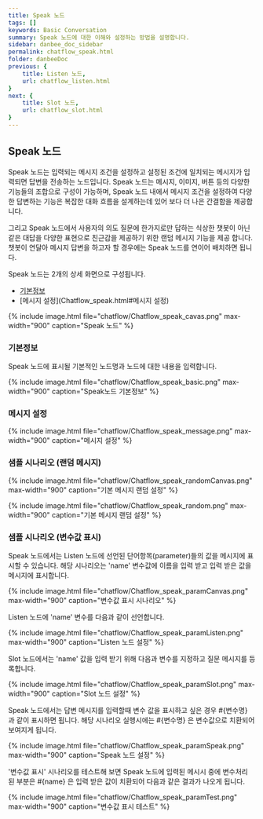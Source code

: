```yaml
---
title: Speak 노드
tags: []
keywords: Basic Conversation
summary: Speak 노드에 대한 이해와 설정하는 방법을 설명합니다.
sidebar: danbee_doc_sidebar
permalink: chatflow_speak.html
folder: danbeeDoc
previous: {
    title: Listen 노드, 
    url: chatflow_listen.html
}
next: {
    title: Slot 노드,
    url: chatflow_slot.html
}
---
```


## Speak 노드

Speak 노드는 입력되는 메시지 조건을 설정하고 설정된 조건에 일치되는 메시지가 입력되면 답변을 전송하는 노드입니다.
Speak 노드는 메시지, 이미지, 버튼 등의 다양한 기능들의 조합으로 구성이 가능하며,
Speak 노드 내에서 메시지 조건을 설정하여 다양한 답변하는 기능은 복잡한 대화 흐름을 설계하는데 있어 보다 더 나은 간결함을 제공합니다.

그리고 Speak 노드에서 사용자의 의도 질문에 한가지로만 답하는 식상한 챗봇이 아닌 같은 대답을 다양한 표현으로 친근감을 제공하기 위한 랜덤 메시지 기능을 제공 합니다. 
챗봇이 연달아 메시지 답변을 하고자 할 경우에는 Speak 노드를 연이어 배치하면 됩니다. 


Speak 노드는 2개의 상세 화면으로 구성됩니다.
- [기본정보](Chatflow_speak.html#기본정보)
- [메시지 설정](Chatflow_speak.html#메시지 설정)

{% include image.html file="chatflow/Chatflow_speak_cavas.png" max-width="900" caption="Speak 노드" %}

### 기본정보

Speak 노드에 표시될 기본적인 노드명과 노드에 대한 내용을 입력합니다.

{% include image.html file="chatflow/Chatflow_speak_basic.png" max-width="900" caption="Speak노드 기본정보" %}


### 메시지 설정

{% include image.html file="chatflow/Chatflow_speak_message.png" max-width="900" caption="메시지 설정" %}

### 샘플 시나리오 (랜덤 메시지)

{% include image.html file="chatflow/Chatflow_speak_randomCanvas.png" max-width="900" caption="기본 메시지 랜덤 설정" %}

{% include image.html file="chatflow/Chatflow_speak_random.png" max-width="900" caption="기본 메시지 랜덤 설정" %}

### 샘플 시나리오 (변수값 표시)

Speak 노드에서는 Listen 노드에 선언된 단어항목(parameter)들의 값을 메시지에 표시할 수 있습니다. 
해당 시나리오는 'name' 변수값에 이름을 입력 받고 입력 받은 값을 메시지에 표시합니다.

{% include image.html file="chatflow/Chatflow_speak_paramCanvas.png" max-width="900" caption="변수값 표시 시나리오" %}

Listen 노드에 'name' 변수를 다음과 같이 선언합니다.

{% include image.html file="chatflow/Chatflow_speak_paramListen.png" max-width="900" caption="Listen 노드 설정" %}

Slot 노드에서는 'name' 값을 입력 받기 위해 다음과 변수를 지정하고 질문 메시지를 등록합니다. 

{% include image.html file="chatflow/Chatflow_speak_paramSlot.png" max-width="900" caption="Slot 노드 설정" %}

Speak 노드에서는 답변 메시지를 입력할때 변수 값을 표시하고 싶은 경우 #{변수명} 과 같이 표시하면 됩니다. 
해당 시나리오 실행시에는 #{변수명} 은 변수값으로 치환되어 보여지게 됩니다.

{% include image.html file="chatflow/Chatflow_speak_paramSpeak.png" max-width="900" caption="Speak 노드 설정" %}

'변수값 표시' 시나리오를 테스트해 보면 Speak 노드에 입력된 메시시 중에 변수처리 된 부분은 #{name} 은 입력 받은 값이 치환되어 다음과 같은 결과가 나오게 됩니다. 

{% include image.html file="chatflow/Chatflow_speak_paramTest.png" max-width="900" caption="변수값 표시 테스트" %}
